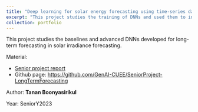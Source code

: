 ```yaml
---
title: "Deep learning for solar energy forecasting using time-series data"
excerpt: "This project studies the training of DNNs and used them to infer solar irradiance from a CUEE Dataset. [Final Report](https://drive.google.com/file/d/12Ymq_RUfx6PuU24alkB63ZFYjn7aUboa/view?usp=sharing) / [Code](https://github.com/GenAI-CUEE/SeniorProject-LongTermForecasting) **author: Tanan Boonyasirikul** #SeniorY2023"
collection: portfolio
---
```


This project studies the baselines and advanced DNNs developed for long-term forecasting in solar irradiance forecasting. 

Material:
- [Senior project report](https://drive.google.com/file/d/12Ymq_RUfx6PuU24alkB63ZFYjn7aUboa/view?usp=sharing) 
- Github page: https://github.com/GenAI-CUEE/SeniorProject-LongTermForecasting
 
Author: **Tanan Boonyasirikul**

Year: SeniorY2023